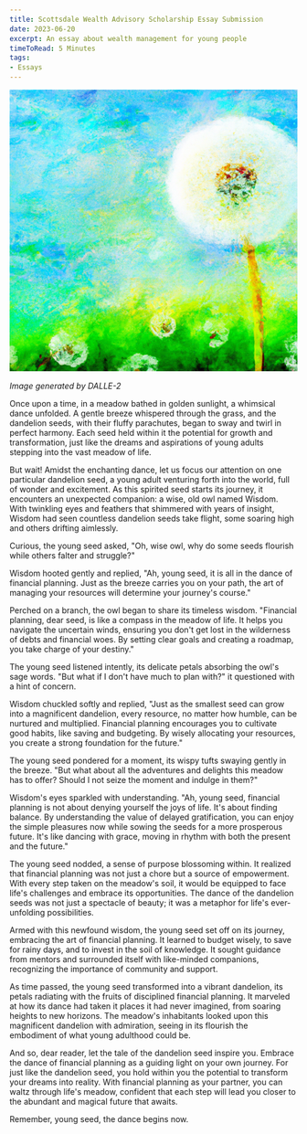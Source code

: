 ```yaml
---
title: Scottsdale Wealth Advisory Scholarship Essay Submission
date: 2023-06-20
excerpt: An essay about wealth management for young people
timeToRead: 5 Minutes
tags:
- Essays
--- 
```


![Dandelion](dandelion.png)

*Image generated by DALLE-2*

Once upon a time, in a meadow bathed in golden sunlight, a whimsical dance unfolded. A gentle breeze whispered through the grass, and the dandelion seeds, with their fluffy parachutes, began to sway and twirl in perfect harmony. Each seed held within it the potential for growth and transformation, just like the dreams and aspirations of young adults stepping into the vast meadow of life.

But wait! Amidst the enchanting dance, let us focus our attention on one particular dandelion seed, a young adult venturing forth into the world, full of wonder and excitement. As this spirited seed starts its journey, it encounters an unexpected companion: a wise, old owl named Wisdom. With twinkling eyes and feathers that shimmered with years of insight, Wisdom had seen countless dandelion seeds take flight, some soaring high and others drifting aimlessly.

Curious, the young seed asked, "Oh, wise owl, why do some seeds flourish while others falter and struggle?"

Wisdom hooted gently and replied, "Ah, young seed, it is all in the dance of financial planning. Just as the breeze carries you on your path, the art of managing your resources will determine your journey's course."

Perched on a branch, the owl began to share its timeless wisdom. "Financial planning, dear seed, is like a compass in the meadow of life. It helps you navigate the uncertain winds, ensuring you don't get lost in the wilderness of debts and financial woes. By setting clear goals and creating a roadmap, you take charge of your destiny."

The young seed listened intently, its delicate petals absorbing the owl's sage words. "But what if I don't have much to plan with?" it questioned with a hint of concern.

Wisdom chuckled softly and replied, "Just as the smallest seed can grow into a magnificent dandelion, every resource, no matter how humble, can be nurtured and multiplied. Financial planning encourages you to cultivate good habits, like saving and budgeting. By wisely allocating your resources, you create a strong foundation for the future."

The young seed pondered for a moment, its wispy tufts swaying gently in the breeze. "But what about all the adventures and delights this meadow has to offer? Should I not seize the moment and indulge in them?"

Wisdom's eyes sparkled with understanding. "Ah, young seed, financial planning is not about denying yourself the joys of life. It's about finding balance. By understanding the value of delayed gratification, you can enjoy the simple pleasures now while sowing the seeds for a more prosperous future. It's like dancing with grace, moving in rhythm with both the present and the future."

The young seed nodded, a sense of purpose blossoming within. It realized that financial planning was not just a chore but a source of empowerment. With every step taken on the meadow's soil, it would be equipped to face life's challenges and embrace its opportunities. The dance of the dandelion seeds was not just a spectacle of beauty; it was a metaphor for life's ever-unfolding possibilities.

Armed with this newfound wisdom, the young seed set off on its journey, embracing the art of financial planning. It learned to budget wisely, to save for rainy days, and to invest in the soil of knowledge. It sought guidance from mentors and surrounded itself with like-minded companions, recognizing the importance of community and support.

As time passed, the young seed transformed into a vibrant dandelion, its petals radiating with the fruits of disciplined financial planning. It marveled at how its dance had taken it places it had never imagined, from soaring heights to new horizons. The meadow's inhabitants looked upon this magnificent dandelion with admiration, seeing in its flourish the embodiment of what young adulthood could be.

And so, dear reader, let the tale of the dandelion seed inspire you. Embrace the dance of financial planning as a guiding light on your own journey. For just like the dandelion seed, you hold within you the potential to transform your dreams into reality. With financial planning as your partner, you can waltz through life's meadow, confident that each step will lead you closer to the abundant and magical future that awaits.

Remember, young seed, the dance begins now.




